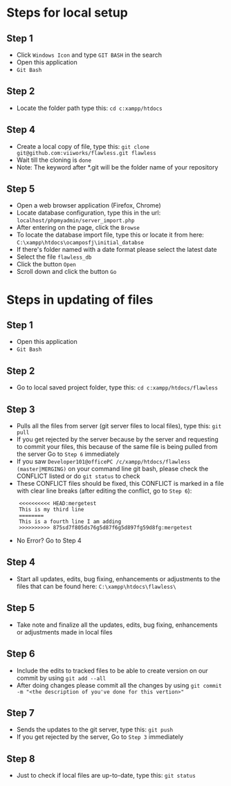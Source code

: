 # Steps for local setup
## Step 1

- Click `Windows Icon` and type `GIT BASH` in the search
- Open this application
- `Git Bash`

## Step 2

- Locate the folder path type this: `cd c:xampp/htdocs`

## Step 4

- Create a local copy of file, type this: `git clone git@github.com:viiworks/flawless.git flawless`
- Wait till the cloning is `done`
- Note: The keyword after *.git will be the folder name of your repository

## Step 5

- Open a web browser application (Firefox, Chrome)
- Locate database configuration, type this in the url: `localhost/phpmyadmin/server_import.php`
- After entering on the page, click the `Browse`
- To locate the database import file, type this or locate it from here: `C:\xampp\htdocs\ocamposfj\initial_databse`
- If there's folder named with a date format please select the latest date
- Select the file `flawless_db`
- Click the button `Open`
- Scroll down and click the button `Go`



# Steps in updating of files 
## Step 1

- Open this application
- `Git Bash`

## Step 2

- Go to local saved project folder, type this: `cd c:xampp/htdocs/flawless`

## Step 3

- Pulls all the files from server (git server files to local files), type this: `git pull`
- If you get rejected by the server because by the server and requesting to commit your files, this because of the same file is being pulled from the server Go to `Step 6` immediately
- If you saw `Developer101@officePC /c/xampp/htdocs/flawless (master|MERGING)` on your command line git bash, please check the CONFLICT listed or do `git status` to check
- These CONFLICT files should be fixed, this CONFLICT is marked in a file with clear line breaks (after editing the conflict, go to `Step 6`):
```
    <<<<<<<<<< HEAD:mergetest
    This is my third line
    ========
    This is a fourth line I am adding
    >>>>>>>>>> 875sd7f805ds76g5d87f6g5d897fg59d8fg:mergetest
```
- No Error? Go to Step 4

## Step 4

- Start all updates, edits, bug fixing, enhancements or adjustments to the files that can be found here: `C:\xampp\htdocs\flawless\`

## Step 5

- Take note and finalize all the updates, edits, bug fixing, enhancements or adjustments made in local files

## Step 6

- Include the edits to tracked files to be able to create version on our commit by using `git add --all`
- After doing changes please commit all the changes by using `git commit -m "<the description of you've done for this vertion>"`

## Step 7

- Sends the updates to the git server, type this: `git push`
- If you get rejected by the server, Go to `Step 3` immediately

## Step 8

- Just to check if local files are up-to-date, type this: `git status`
